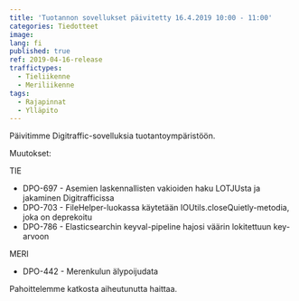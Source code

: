 ```yaml
---
title: 'Tuotannon sovellukset päivitetty 16.4.2019 10:00 - 11:00'
categories: Tiedotteet
image:
lang: fi
published: true
ref: 2019-04-16-release
traffictypes:
  - Tieliikenne
  - Meriliikenne
tags:
  - Rajapinnat
  - Ylläpito
---
```


Päivitimme Digitraffic-sovelluksia tuotantoympäristöön.

Muutokset:

TIE

- DPO-697 - Asemien laskennallisten vakioiden haku LOTJUsta ja jakaminen
  Digitrafficissa
- DPO-703 - FileHelper-luokassa käytetään IOUtils.closeQuietly-metodia, joka on
  deprekoitu
- DPO-786 - Elasticsearchin keyval-pipeline hajosi väärin lokitettuun key-arvoon

MERI

- DPO-442 - Merenkulun älypoijudata

Pahoittelemme katkosta aiheutunutta haittaa.
